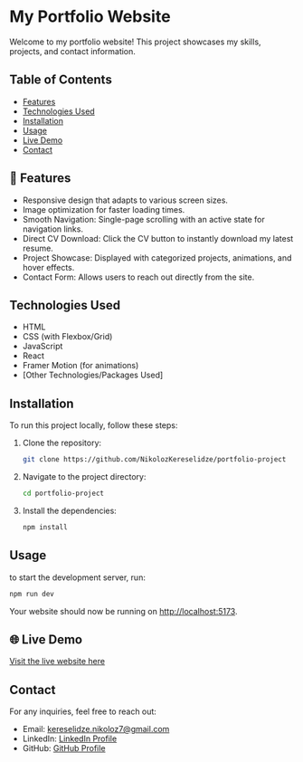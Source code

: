 # My Portfolio Website

Welcome to my portfolio website! This project showcases my skills, projects, and contact information.

## Table of Contents

- [Features](#-features)
- [Technologies Used](#technologies-used)
- [Installation](#installation)
- [Usage](#usage)
- [Live Demo](#-live-demo)
- [Contact](#contact)

## 🚀 Features

- Responsive design that adapts to various screen sizes.
- Image optimization for faster loading times.
- Smooth Navigation: Single-page scrolling with an active state for navigation links.
- Direct CV Download: Click the CV button to instantly download my latest resume.
- Project Showcase: Displayed with categorized projects, animations, and hover effects.
- Contact Form: Allows users to reach out directly from the site.

## Technologies Used

- HTML
- CSS (with Flexbox/Grid)
- JavaScript
- React
- Framer Motion (for animations)
- [Other Technologies/Packages Used]

## Installation

To run this project locally, follow these steps:

1. Clone the repository:
   ```bash
   git clone https://github.com/NikolozKereselidze/portfolio-project
   ```
2. Navigate to the project directory:
   ```bash
   cd portfolio-project
   ```
3. Install the dependencies:
   ```bash
   npm install
   ```

## Usage

to start the development server, run:

```bash
npm run dev
```

Your website should now be running on [http://localhost:5173](http://localhost:5173).

## 🌐 Live Demo

[Visit the live website here](https://nikolozkereselidze.live)

## Contact

For any inquiries, feel free to reach out:

- Email: [kereselidze.nikoloz7@gmail.com](mailto:kereselidze.nikoloz7@gmail.com)
- LinkedIn: [LinkedIn Profile](https://www.linkedin.com/in/nikoloz-kereselidze-259573232/)
- GitHub: [GitHub Profile](https://github.com/NikolozKereselidze)
